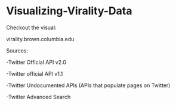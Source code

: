 # Visualizing-Virality-Data

Checkout the visual:

  virality.brown.columbia.edu



Sources:

  -Twitter Official API v2.0
  
  -Twitter official API v1.1
  
  -Twitter Undocumented APIs (APIs that populate pages on Twitter)
  
  -Twitter Advanced Search
